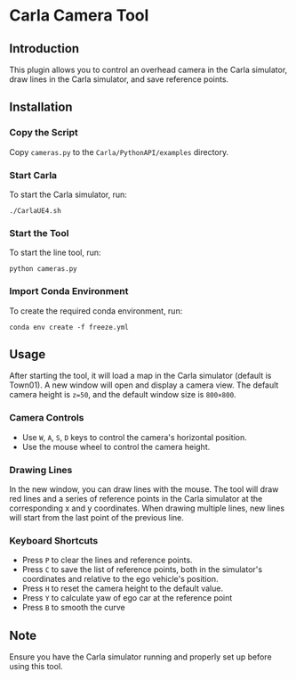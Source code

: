 # Carla Camera Tool

## Introduction

This plugin allows you to control an overhead camera in the Carla simulator, draw lines in the Carla simulator, and save reference points.

## Installation

### Copy the Script

Copy `cameras.py` to the `Carla/PythonAPI/examples` directory.

### Start Carla

To start the Carla simulator, run:
```
./CarlaUE4.sh
```

### Start the Tool

To start the line tool, run:
```
python cameras.py
```

### Import Conda Environment

To create the required conda environment, run:
```
conda env create -f freeze.yml
```

## Usage
After starting the tool, it will load a map in the Carla simulator (default is Town01).   A new window will open and display a camera view.  The default camera height is `z=50`, and the default window size is `800×800`.

### Camera Controls

- Use `W`, `A`, `S`, `D` keys to control the camera's horizontal position.
- Use the mouse wheel to control the camera height.

### Drawing Lines

In the new window, you can draw lines with the mouse.  The tool will draw red lines and a series of reference points in the Carla simulator at the corresponding x and y coordinates.  When drawing multiple lines, new lines will start from the last point of the previous line.

### Keyboard Shortcuts

- Press `P` to clear the lines and reference points.
- Press `C` to save the list of reference points, both in the simulator's coordinates and relative to the ego vehicle's position.
- Press `H` to reset the camera height to the default value.
- Press `Y` to calculate yaw of ego car at the reference point
- Press `B` to smooth the curve

## Note

Ensure you have the Carla simulator running and properly set up before using this tool.